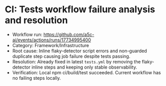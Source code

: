 # CI: Tests workflow failure analysis and resolution

- Workflow run: https://github.com/a5c-ai/events/actions/runs/17734995400
- Category: Framework/Infrastructure
- Root cause: Inline flaky-detector script errors and non-guarded duplicate step causing job failure despite tests passing.
- Resolution: Already fixed in latest `tests.yml` by removing the flaky-detector inline steps and keeping only stable observability.
- Verification: Local npm ci/build/test succeeded. Current workflow has no failing steps locally.


